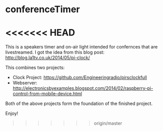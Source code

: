 # conferenceTimer
<<<<<<< HEAD
=======

This is a speakers timer and on-air light intended for confernces that are livestreamed. 
I got the idea from this blog post: http://blog.la1tv.co.uk/2014/05/pi-clock/

This combines two projects:
* Clock Project: https://github.com/Engineeringradio/pirsclockfull
* Webserver: http://electronicsbyexamples.blogspot.com/2014/02/raspberry-pi-control-from-mobile-device.html

Both of the above projects form the foundation of the finished project.

Enjoy!
>>>>>>> origin/master
